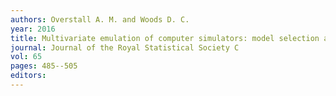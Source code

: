 ```yaml
---
authors: Overstall A. M. and Woods D. C. 
year: 2016 
title: Multivariate emulation of computer simulators: model selection and diagnostics with application to a humanitarian relief model 
journal: Journal of the Royal Statistical Society C 
vol: 65 
pages: 485--505 
editors: 
---
```

